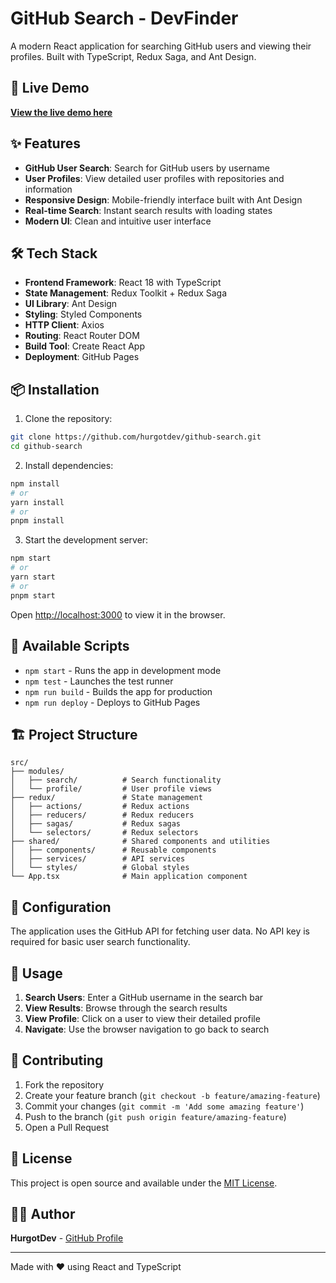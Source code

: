 # GitHub Search - DevFinder

A modern React application for searching GitHub users and viewing their profiles. Built with TypeScript, Redux Saga, and Ant Design.

## 🚀 Live Demo

**[View the live demo here](https://hurgotdev.github.io/github-search/)**

## ✨ Features

- **GitHub User Search**: Search for GitHub users by username
- **User Profiles**: View detailed user profiles with repositories and information
- **Responsive Design**: Mobile-friendly interface built with Ant Design
- **Real-time Search**: Instant search results with loading states
- **Modern UI**: Clean and intuitive user interface

## 🛠️ Tech Stack

- **Frontend Framework**: React 18 with TypeScript
- **State Management**: Redux Toolkit + Redux Saga
- **UI Library**: Ant Design
- **Styling**: Styled Components
- **HTTP Client**: Axios
- **Routing**: React Router DOM
- **Build Tool**: Create React App
- **Deployment**: GitHub Pages

## 📦 Installation

1. Clone the repository:
```bash
git clone https://github.com/hurgotdev/github-search.git
cd github-search
```

2. Install dependencies:
```bash
npm install
# or
yarn install
# or
pnpm install
```

3. Start the development server:
```bash
npm start
# or
yarn start
# or
pnpm start
```

Open [http://localhost:3000](http://localhost:3000) to view it in the browser.

## 📜 Available Scripts

- `npm start` - Runs the app in development mode
- `npm test` - Launches the test runner
- `npm run build` - Builds the app for production
- `npm run deploy` - Deploys to GitHub Pages

## 🏗️ Project Structure

```
src/
├── modules/
│   ├── search/          # Search functionality
│   └── profile/         # User profile views
├── redux/               # State management
│   ├── actions/         # Redux actions
│   ├── reducers/        # Redux reducers
│   ├── sagas/           # Redux sagas
│   └── selectors/       # Redux selectors
├── shared/              # Shared components and utilities
│   ├── components/      # Reusable components
│   ├── services/        # API services
│   └── styles/          # Global styles
└── App.tsx              # Main application component
```

## 🔧 Configuration

The application uses the GitHub API for fetching user data. No API key is required for basic user search functionality.

## 📱 Usage

1. **Search Users**: Enter a GitHub username in the search bar
2. **View Results**: Browse through the search results
3. **View Profile**: Click on a user to view their detailed profile
4. **Navigate**: Use the browser navigation to go back to search

## 🤝 Contributing

1. Fork the repository
2. Create your feature branch (`git checkout -b feature/amazing-feature`)
3. Commit your changes (`git commit -m 'Add some amazing feature'`)
4. Push to the branch (`git push origin feature/amazing-feature`)
5. Open a Pull Request

## 📄 License

This project is open source and available under the [MIT License](LICENSE).

## 👨‍💻 Author

**HurgotDev** - [GitHub Profile](https://github.com/hurgotdev)

---

Made with ❤️ using React and TypeScript
